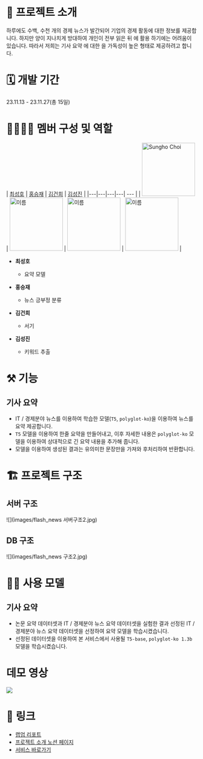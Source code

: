 # 📄 프로젝트 소개

하루에도 수백, 수천 개의 경제 뉴스가 발간되어 기업의 경제 활동에 대한 정보를 제공합니다. 하지만 양이 지나치게 방대하여 개인이 전부 읽은 뒤 에 활용 하기에는 어려움이 있습니다. 따라서 저희는 기사 요약 에 대한 을 가독성이 높은 형태로 제공하려고 합니다.

# 🗓️ 개발 기간

23.11.13 - 23.11.27(총 15일)

# 👨‍👨‍👧‍👧 멤버 구성 및 역할

| [최성호](https://github.com/Sungho0130)                                                       | [홍승재](https://github.com/ghdtmd4117)                                                                                 | [김건희](https://github.com/Geonzzang)                                                                                                | [김성진](https://github.com/dolrea77)                  |
|---|---|---|---| --- |
| <img src="" width="140px" height="140px" title="Sungho Choi" /> | <img src="" width="140px" height="140px" title="이름" /> | <img src="" width="140px" height="140px" title="이름" /> | <img src="" width="140px" height="140px" title="이름" /> | 

- **최성호**
    - 요약 모델

- **홍승재**
    - 뉴스 긍부정 분류

- **김건희**
    - 서기

- **김성진**
    - 키워드 추출



# ⚒️ 기능


## 기사 요약

- IT / 경제분야 뉴스를 이용하여 학습한 모델(`T5`, `polyglot-ko`)을 이용하여 뉴스를 요약 제공합니다.
- `T5` 모델을 이용하여 한줄 요약을 만들어내고, 이후 자세한 내용은 `polyglot-ko` 모델을 이용하여 상대적으로 긴 요약 내용을 추가해 줍니다.
- 모델을 이용하여 생성된 결과는 유의미한 문장만을 가져와 후처리하여 반환합니다.

# 🏗️ 프로젝트 구조

## 서버 구조

![](images/flash_news 서버구조2.jpg)

## DB 구조

![](images/flash_news 구조2.jpg)

# 👨‍🔬 사용 모델

## 기사 요약

- 논문 요약 데이터셋과 IT / 경제분야 뉴스 요약 데이터셋을 실험한 결과 선정된 IT / 경제분야 뉴스 요약 데이터셋을 선정하여 요약 모델을 학습시켰습니다.
- 선정된 데이터셋을 이용하여 본 서비스에서 사용될 `T5-base`, `polyglot-ko 1.3b` 모델을 학습시켰습니다.

# 데모 영상

![](/assets/img/demo.gif)

# 🔗 링크

- [랩업 리포트](/assets/docs/NLP_04_Wrap-Up_Report_FinalProj.pdf)
- [프로젝트 소개 노션 페이지](https://www.notion.so/Flsah-News-7f856b82e54c4ef6a42cfeca0868ada3)
- [서비스 바로가기](https://www.flash-newss.kro.kr/)
